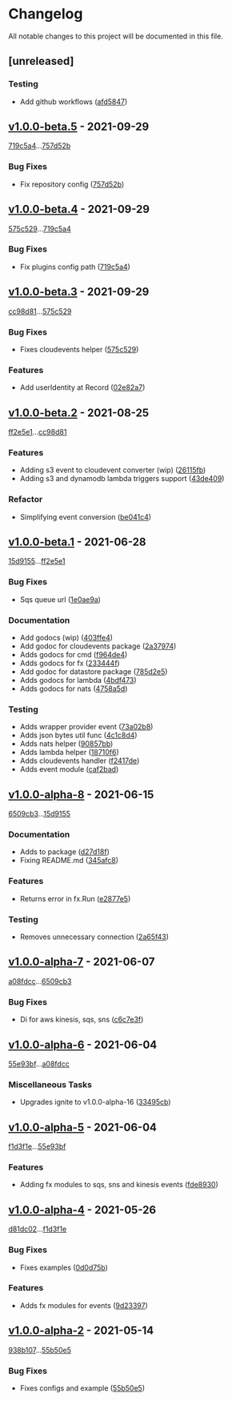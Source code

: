 # Changelog
All notable changes to this project will be documented in this file.

## [unreleased]

### Testing

- Add github workflows ([afd5847](https://github.com/americanas-go/faas/commit/afd58472959ce2960b2a21a3a41e34b4e92d9cae))

## [v1.0.0-beta.5](https://github.com/americanas-go/faas/compare/v1.0.0-beta.4...v1.0.0-beta.5) - 2021-09-29

[719c5a4](https://github.com/americanas-go/faas/commit/719c5a4e9c684b2f43564836a0300ec8a8e2f5ac)...[757d52b](https://github.com/americanas-go/faas/commit/757d52b06f4a9215b6d16b85a7dc711d487e2c0a)

### Bug Fixes

- Fix repository config ([757d52b](https://github.com/americanas-go/faas/commit/757d52b06f4a9215b6d16b85a7dc711d487e2c0a))

## [v1.0.0-beta.4](https://github.com/americanas-go/faas/compare/v1.0.0-beta.3...v1.0.0-beta.4) - 2021-09-29

[575c529](https://github.com/americanas-go/faas/commit/575c529d20cc3da422aa905f950a6fb0e73d0b68)...[719c5a4](https://github.com/americanas-go/faas/commit/719c5a4e9c684b2f43564836a0300ec8a8e2f5ac)

### Bug Fixes

- Fix plugins config path ([719c5a4](https://github.com/americanas-go/faas/commit/719c5a4e9c684b2f43564836a0300ec8a8e2f5ac))

## [v1.0.0-beta.3](https://github.com/americanas-go/faas/compare/v1.0.0-beta.2...v1.0.0-beta.3) - 2021-09-29

[cc98d81](https://github.com/americanas-go/faas/commit/cc98d81438fe97f4b4e20c26eab8dbb5468ce1ac)...[575c529](https://github.com/americanas-go/faas/commit/575c529d20cc3da422aa905f950a6fb0e73d0b68)

### Bug Fixes

- Fixes cloudevents helper ([575c529](https://github.com/americanas-go/faas/commit/575c529d20cc3da422aa905f950a6fb0e73d0b68))

### Features

- Add userIdentity at Record ([02e82a7](https://github.com/americanas-go/faas/commit/02e82a7afd3ce00787271e070098d2fd8223e781))

## [v1.0.0-beta.2](https://github.com/americanas-go/faas/compare/v1.0.0-beta.1...v1.0.0-beta.2) - 2021-08-25

[ff2e5e1](https://github.com/americanas-go/faas/commit/ff2e5e10baf293028d71994ae79e8847aacdcd6f)...[cc98d81](https://github.com/americanas-go/faas/commit/cc98d81438fe97f4b4e20c26eab8dbb5468ce1ac)

### Features

- Adding s3 event  to cloudevent converter (wip) ([26115fb](https://github.com/americanas-go/faas/commit/26115fbb89de4e1983e03b7d8728246e580ee5f9))
- Adding s3 and dynamodb lambda triggers support ([43de409](https://github.com/americanas-go/faas/commit/43de409c94b6a046d46b253da62c3198b3f53355))

### Refactor

- Simplifying event conversion ([be041c4](https://github.com/americanas-go/faas/commit/be041c4fa714c3d3772802b6b31d25152d918d62))

## [v1.0.0-beta.1](https://github.com/americanas-go/faas/compare/v1.0.0-alpha-8...v1.0.0-beta.1) - 2021-06-28

[15d9155](https://github.com/americanas-go/faas/commit/15d9155f725fe6f340767b48e35aa428c202c6aa)...[ff2e5e1](https://github.com/americanas-go/faas/commit/ff2e5e10baf293028d71994ae79e8847aacdcd6f)

### Bug Fixes

- Sqs queue url ([1e0ae9a](https://github.com/americanas-go/faas/commit/1e0ae9a1266fca286fdde17eb9a74ed5fb2f5c90))

### Documentation

- Add godocs (wip) ([403ffe4](https://github.com/americanas-go/faas/commit/403ffe4679ee902b9ac81ae381694decd2914915))
- Add godoc for cloudevents package ([2a37974](https://github.com/americanas-go/faas/commit/2a379747a357750ec9f52a262a1b3a446423e3a7))
- Adds godocs for cmd ([f964de4](https://github.com/americanas-go/faas/commit/f964de42ee26d1415992bebe191563a8015c7462))
- Adds godocs for fx ([233444f](https://github.com/americanas-go/faas/commit/233444f90ab1a00c7621b2ca26a7a737f0a7ae38))
- Add godoc for datastore package ([785d2e5](https://github.com/americanas-go/faas/commit/785d2e5b83fbc01542a9d4c3e0b1ed8904eb1b98))
- Adds godocs for lambda ([4bdf473](https://github.com/americanas-go/faas/commit/4bdf4732b7fde08ad3059c73af431926f989030e))
- Adds godocs for nats ([4758a5d](https://github.com/americanas-go/faas/commit/4758a5d49517d51f8544c5dca0d7df9eac7fff07))

### Testing

- Adds wrapper provider event ([73a02b8](https://github.com/americanas-go/faas/commit/73a02b8e86c95c796cb3e038af820d3c15a16d75))
- Adds json bytes util func ([4c1c8d4](https://github.com/americanas-go/faas/commit/4c1c8d4aa1dfad4c7412c19532730960011c39fc))
- Adds nats helper ([90857bb](https://github.com/americanas-go/faas/commit/90857bb134f381170d32c4e5a5468c5c1e3581fd))
- Adds lambda helper ([18710f6](https://github.com/americanas-go/faas/commit/18710f674db57152928bdb5315ad652cb87e9f15))
- Adds cloudevents handler ([f2417de](https://github.com/americanas-go/faas/commit/f2417deeb3d77311bd920c677e733d2d3d50c78f))
- Adds event module ([caf2bad](https://github.com/americanas-go/faas/commit/caf2bad1c546587d9a3f41c2e123df9da6a7be2a))

## [v1.0.0-alpha-8](https://github.com/americanas-go/faas/compare/v1.0.0-alpha-7...v1.0.0-alpha-8) - 2021-06-15

[6509cb3](https://github.com/americanas-go/faas/commit/6509cb31ec113272b1d39704356b06699e9379ad)...[15d9155](https://github.com/americanas-go/faas/commit/15d9155f725fe6f340767b48e35aa428c202c6aa)

### Documentation

- Adds to package ([d27d18f](https://github.com/americanas-go/faas/commit/d27d18fd6e1e9ea8d10921db70404d5941980bfe))
- Fixing README.md ([345afc8](https://github.com/americanas-go/faas/commit/345afc87b7ef299fc4e4ca54ebd18ed31825889e))

### Features

- Returns error in fx.Run ([e2877e5](https://github.com/americanas-go/faas/commit/e2877e549e87295e61b5cefbcbd9e698cf59e4e7))

### Testing

- Removes unnecessary connection ([2a65f43](https://github.com/americanas-go/faas/commit/2a65f4376e8e79a687b1363e7d323b11a9a0233c))

## [v1.0.0-alpha-7](https://github.com/americanas-go/faas/compare/v1.0.0-alpha-6...v1.0.0-alpha-7) - 2021-06-07

[a08fdcc](https://github.com/americanas-go/faas/commit/a08fdcc2ac5f08357f4c3c2b4108b92f9104cc25)...[6509cb3](https://github.com/americanas-go/faas/commit/6509cb31ec113272b1d39704356b06699e9379ad)

### Bug Fixes

- Di for aws kinesis, sqs, sns ([c6c7e3f](https://github.com/americanas-go/faas/commit/c6c7e3f27e5b9b02ea3e8570c346e1c780b4691e))

## [v1.0.0-alpha-6](https://github.com/americanas-go/faas/compare/v1.0.0-alpha-5...v1.0.0-alpha-6) - 2021-06-04

[55e93bf](https://github.com/americanas-go/faas/commit/55e93bf2928c45a13021dc4da64a30cd6baf2dab)...[a08fdcc](https://github.com/americanas-go/faas/commit/a08fdcc2ac5f08357f4c3c2b4108b92f9104cc25)

### Miscellaneous Tasks

- Upgrades ignite to v1.0.0-alpha-16 ([33495cb](https://github.com/americanas-go/faas/commit/33495cb725a491241c2c03702cd05c3a2b181948))

## [v1.0.0-alpha-5](https://github.com/americanas-go/faas/compare/v1.0.0-alpha-4...v1.0.0-alpha-5) - 2021-06-04

[f1d3f1e](https://github.com/americanas-go/faas/commit/f1d3f1ef0335fc013e5a8971870f9501878998d7)...[55e93bf](https://github.com/americanas-go/faas/commit/55e93bf2928c45a13021dc4da64a30cd6baf2dab)

### Features

- Adding fx modules to sqs, sns and kinesis events ([fde8930](https://github.com/americanas-go/faas/commit/fde8930cea242daadd7113ba62656633c0cbeb61))

## [v1.0.0-alpha-4](https://github.com/americanas-go/faas/compare/v1.0.0-alpha-3...v1.0.0-alpha-4) - 2021-05-26

[d81dc02](https://github.com/americanas-go/faas/commit/d81dc023b81f06b04d6a9f2d12eec4ac6f180a3a)...[f1d3f1e](https://github.com/americanas-go/faas/commit/f1d3f1ef0335fc013e5a8971870f9501878998d7)

### Bug Fixes

- Fixes examples ([0d0d75b](https://github.com/americanas-go/faas/commit/0d0d75bbf7e38dc3e195923099ec283f08a33fc0))

### Features

- Adds fx modules for events ([9d23397](https://github.com/americanas-go/faas/commit/9d2339778821628f56b6161a21408995d8f2edf1))

## [v1.0.0-alpha-2](https://github.com/americanas-go/faas/compare/v1.0.0-alpha-1...v1.0.0-alpha-2) - 2021-05-14

[938b107](https://github.com/americanas-go/faas/commit/938b107538e34731b1eabce39b644f1d5bffa2e5)...[55b50e5](https://github.com/americanas-go/faas/commit/55b50e5891d5e08dd30430c4b48c1766f4486838)

### Bug Fixes

- Fixes configs and example ([55b50e5](https://github.com/americanas-go/faas/commit/55b50e5891d5e08dd30430c4b48c1766f4486838))

<!-- generated by git-cliff -->
